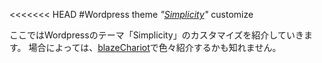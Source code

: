 <<<<<<< HEAD
#Wordpress theme *"[Simplicity](http://wp-simplicity.com,"Simplicity")"* customize

ここではWordpressのテーマ「Simplicity」のカスタマイズを紹介していきます。
場合によっては、[blazeChariot](http://blazechariot.wp.xdomain.jp,"blazeChariot")で色々紹介するかも知れません。
